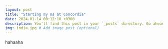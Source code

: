 ```yaml
---
layout: post
title: "Starting my ms at Concordia"
date: 2024-01-14 00:12:10 +0300
description: You’ll find this post in your `_posts` directory. Go ahead and edit it and re-build the site to see your changes. # Add post description (optional)
img: india.jpg # Add image post (optional)
---
```


hahaaha

